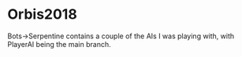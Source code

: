 # Orbis2018
Bots->Serpentine contains a couple of the AIs I was playing with, with PlayerAI being the main branch.
